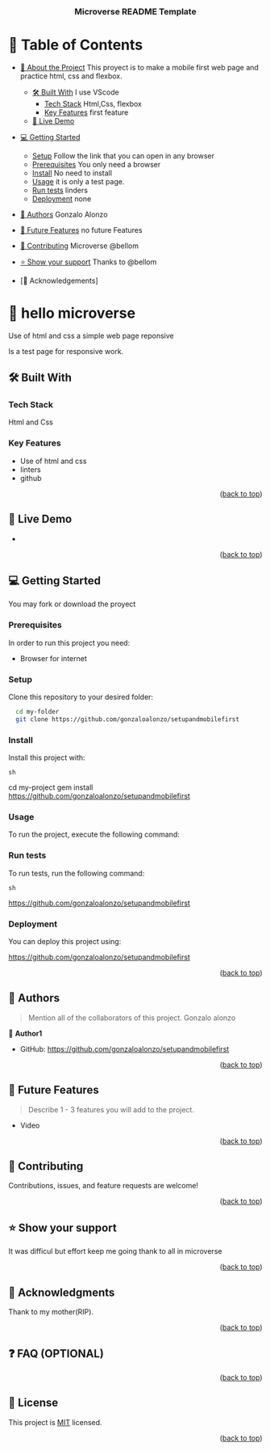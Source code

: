 
<a name="readme-top"></a>


<div align="center">
  
  
  <br/>

  <h3><b>Microverse README Template</b></h3>

</div>



# 📗 Table of Contents

- [📖 About the Project](#about-project)
    This proyect is to make a mobile first web page and practice html, css and flexbox.
  - [🛠 Built With](#built-with)
        I use VScode
    - [Tech Stack](#tech-stack)
        Html,Css, flexbox
    - [Key Features](#key-features)
        first feature 
  - [🚀 Live Demo](#live-demo)
     
- [💻 Getting Started](#getting-started)
  - [Setup](#setup)
  Follow the link that you can open in any browser
  - [Prerequisites](#prerequisites)
    You only need a browser
  - [Install](#install)
    No need to install
  - [Usage](#usage)
    it is only a test page.
  - [Run tests](#run-tests)
    linders
  - [Deployment](#triangular_flag_on_post-deployment)
    none
- [👥 Authors](#authors)
    Gonzalo Alonzo
- [🔭 Future Features](#future-features)
    no future Features
- [🤝 Contributing](#contributing)
    Microverse
    @bellom
- [⭐️ Show your support](#support)
    Thanks to @bellom
- [🙏 Acknowledgements]

<!-- PROJECT DESCRIPTION -->

# 📖 hello microverse <a name="hellomicroverse"></a>

Use of html and css a simple web page reponsive

Is a test page for responsive work.

## 🛠 Built With <a name="hellomicroverse"></a>

### Tech Stack <a name="tech-stack"></a>
Html and Css

<!-- Features -->

### Key Features <a name="key-features"></a>



- Use of html and css
- linters
- github

<p align="right">(<a href="#readme-top">back to top</a>)</p>

<!-- LIVE DEMO -->

## 🚀 Live Demo <a name="live-demo"></a>

- 

<p align="right">(<a href="#readme-top">back to top</a>)</p>

<!-- GETTING STARTED -->

## 💻 Getting Started <a name="getting-started"></a>

You may fork or download the proyect

### Prerequisites

In order to run this project you need:

- Browser for internet

### Setup

Clone this repository to your desired folder:

```sh
  cd my-folder
  git clone https://github.com/gonzaloalonzo/setupandmobilefirst
```


### Install

Install this project with:

    sh
  cd my-project
  gem install https://github.com/gonzaloalonzo/setupandmobilefirst


### Usage

To run the project, execute the following command:



### Run tests

To run tests, run the following command:

    sh
  https://github.com/gonzaloalonzo/setupandmobilefirst


### Deployment

You can deploy this project using:

https://github.com/gonzaloalonzo/setupandmobilefirst

<p align="right">(<a href="#readme-top">back to top</a>)</p>

<!-- AUTHORS -->

## 👥 Authors <a name="authors"></a>

> Mention all of the collaborators of this project.
Gonzalo alonzo


👤 **Author1**

- GitHub: https://github.com/gonzaloalonzo/setupandmobilefirst



<p align="right">(<a href="#readme-top">back to top</a>)</p>

<!-- FUTURE FEATURES -->

## 🔭 Future Features <a name="future-features"></a>

> Describe 1 - 3 features you will add to the project.

- Video


<p align="right">(<a href="#readme-top">back to top</a>)</p>

<!-- CONTRIBUTING -->

## 🤝 Contributing <a name="contributing"></a>

Contributions, issues, and feature requests are welcome!



<p align="right">(<a href="#readme-top">back to top</a>)</p>

<!-- SUPPORT -->

## ⭐️ Show your support <a name="support"></a>

It was difficul but effort keep me going thank to all in microverse

<p align="right">(<a href="#readme-top">back to top</a>)</p>

<!-- ACKNOWLEDGEMENTS -->

## 🙏 Acknowledgments <a name="acknowledgements"></a>

Thank to my mother(RIP).

<p align="right">(<a href="#readme-top">back to top</a>)</p>

<!-- FAQ (optional) -->

## ❓ FAQ (OPTIONAL) <a name="faq"></a>


<p align="right">(<a href="#readme-top">back to top</a>)</p>

<!-- LICENSE -->

## 📝 License <a name="license"></a>

This project is [MIT](./LICENSE) licensed.



<p align="right">(<a href="#readme-top">back to top</a>)</p>